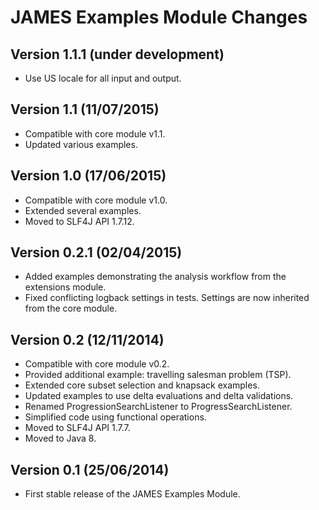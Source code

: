 JAMES Examples Module Changes
=============================

Version 1.1.1 (under development)
---------------------------------

 - Use US locale for all input and output.

Version 1.1 (11/07/2015)
------------------------

 - Compatible with core module v1.1.
 - Updated various examples.

Version 1.0 (17/06/2015)
------------------------

 - Compatible with core module v1.0.
 - Extended several examples.
 - Moved to SLF4J API 1.7.12.

Version 0.2.1 (02/04/2015)
--------------------------

 - Added examples demonstrating the analysis workflow from the extensions module.
 - Fixed conflicting logback settings in tests. Settings are now inherited from the core module.

Version 0.2 (12/11/2014)
------------------------

 - Compatible with core module v0.2.
 - Provided additional example: travelling salesman problem (TSP).
 - Extended core subset selection and knapsack examples.
 - Updated examples to use delta evaluations and delta validations.
 - Renamed ProgressionSearchListener to ProgressSearchListener.
 - Simplified code using functional operations.
 - Moved to SLF4J API 1.7.7.
 - Moved to Java 8.


Version 0.1 (25/06/2014)
------------------------

 - First stable release of the JAMES Examples Module.
